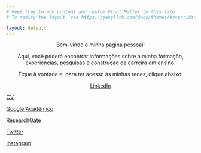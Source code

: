 ```yaml
---
# Feel free to add content and custom Front Matter to this file.
# To modify the layout, see https://jekyllrb.com/docs/themes/#overriding-theme-defaults

layout: default
---
```



<p align="center">Bem-vindo à minha página pessoal!</p>
<p align="center">Aqui, você poderá encontrar informações sobre a minha formação, experiências, pesquisas e construção da
  carreira em ensino.</p>
<p align="center">Fique à vontade e, para ter acesso às minhas redes, clique abaixo:</p>

<p align="center">
  <a class="button is-light is-outlined is-rounded" href="https://www.linkedin.com/in/andressa-mielke-vasconcelos-6496b6164/">LinkedIn</a>
  
  <a class="button is-light is-outlined is-rounded" href="https://drive.google.com/file/d/1w_hM_fBR-AhA3jI16xKUP2hiugsxym7S/view?usp=sharing">CV</a>
  
  <a class="button is-light is-outlined is-rounded" href="https://scholar.google.com.br/citations?user=4KtSi9MAAAAJ&hl=pt-BR">Google Acadêmico</a>
  
  <a class="button is-light is-outlined is-rounded" href="https://www.researchgate.net/profile/Andressa-Vasconcelos">ResearchGate</a>
  
  <a class="button is-light is-outlined is-rounded" href="https://twitter.com/VasconcelosAM">Twitter</a>
  
  <a class="button is-light is-outlined is-rounded" href="https://www.instagram.com/andressa.mielke/">Instagram</a>

</p>
